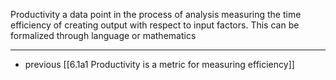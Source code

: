 Productivity a data point in the process of analysis measuring the time efficiency of creating output with respect to input factors. This can be formalized through language or mathematics

---

- previous [[6.1a1 Productivity is a metric for measuring efficiency]]